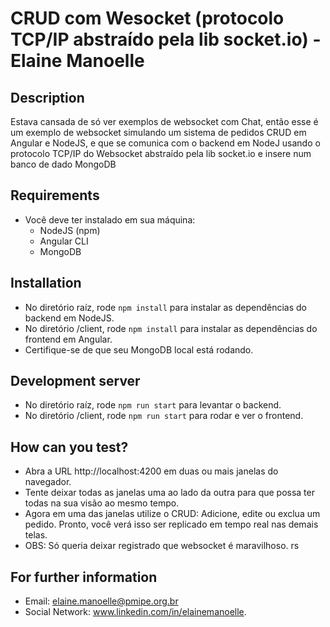 # CRUD com Wesocket (protocolo TCP/IP abstraído pela lib socket.io) - Elaine Manoelle

## Description

Estava cansada de só ver exemplos de websocket com Chat, então esse é um exemplo de websocket simulando um sistema de pedidos CRUD em Angular e NodeJS, e que se comunica com o backend em NodeJ usando o protocolo TCP/IP do Websocket abstraído pela lib socket.io e insere num banco de dado MongoDB

## Requirements
* Você deve ter instalado em sua máquina:
  * NodeJS (npm)
  * Angular CLI
  * MongoDB
  
## Installation

* No diretório raíz, rode `npm install` para instalar as dependências do backend em NodeJS.
* No diretório /client, rode `npm install` para instalar as dependências do frontend em Angular.
* Certifique-se de que seu MongoDB local está rodando.

## Development server

* No diretório raíz, rode `npm run start` para levantar o backend. 
* No diretório /client, rode `npm run start` para rodar e ver o frontend.

## How can you test?
* Abra a URL http://localhost:4200 em duas ou mais janelas do navegador. 
* Tente deixar todas as janelas uma ao lado da outra para que possa ter todas na sua visão ao mesmo tempo.
* Agora em uma das janelas utilize o CRUD: Adicione, edite ou exclua um pedido. Pronto, você verá isso ser replicado em tempo real nas demais telas.
* OBS: Só queria deixar registrado que websocket é maravilhoso. rs

## For further information

* Email: elaine.manoelle@pmipe.org.br
* Social Network: www.linkedin.com/in/elainemanoelle.
